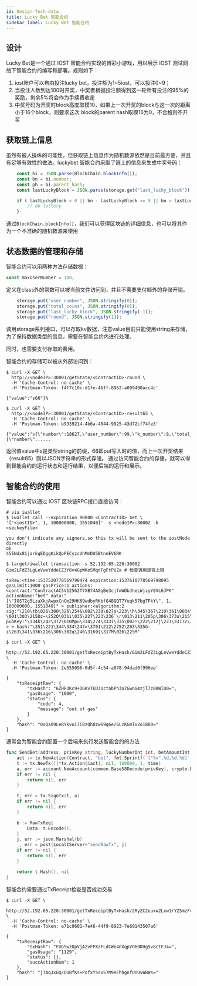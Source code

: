 ```yaml
---
id: Design-Tech-data
title: Lucky Bet 智能合约
sidebar_label: Lucky Bet 智能合约
---
```


## 设计

Lucky Bet是一个通过 IOST 智能合约实现的博彩小游戏，用以展示 IOST 测试网络下智能合约的编写和部署。规则如下：

1. iost账户可以自由投注lucky bet，投注额为1~5iost，可以投注0~9；
2. 当投注人数到达100时开奖，中奖者根据投注额得到这一轮所有投注的95%的奖励，剩余5%将会作为手续费收走
3. 中奖号码为开奖时block高度取模10，如果上一次开奖的block与这一次的距离小于16个block，则要求这次
block的parent hash取模16为0，不合格则不开奖

## 获取链上信息

虽然有被人操纵的可能性，但获取链上信息作为随机数源依然是目前最方便，并且有足够有效性的做法。luckybet
智能合约采取了链上的信息来生成中奖号码：

```javascript
	const bi = JSON.parse(BlockChain.blockInfo());
	const bn = bi.number;
	const ph = bi.parent_hash;
	const lastLuckyBlock = JSON.parse(storage.get("last_lucky_block"));

	if ( lastLuckyBlock < 0 || bn - lastLuckyBlock >= 9 || bn > lastLuckyBlock && ph[ph.length-1] % 16 === 0) {
		// do lottery
	}
```

通过`BlockChain.blockInfo()`，我们可以获得区块链的详细信息，也可以将其作为一个不准确的随机数源来使用

## 状态数据的管理和存储

智能合约可以用两种方法存储数据：

```javascript
const maxUserNumber = 100;
```

定义在class外的常数可以被当前文件访问到，并且不需要支付额外的存储开销。

```javascript
	storage.put("user_number", JSON.stringify(0));
	storage.put("total_coins", JSON.stringify(0));
	storage.put("last_lucky_block", JSON.stringify(-1));
	storage.put("round", JSON.stringify(1));
```

调用storage系列接口，可以存取kv数据，注意value目前只能使用string来存储，为了保持数据类型的信息，需要在智能合约内进行处理。

同时，也需要支付存取的费用。

智能合约的存储可以被从外部访问到：

```shell
$ curl -X GET \
  http://<nodeIP>:30001/getState/<ContractID>-round \
  -H 'Cache-Control: no-cache' \
  -H 'Postman-Token: f4f7c10c-d1fe-46ff-8962-a099490acc4c'
```
```
{"value":"s66"}%
```

```shell
$ curl -X GET \
  http://<nodeIP>:30001/getState/<ContractID>-result65 \
  -H 'Cache-Control: no-cache' \
  -H 'Postman-Token: b9339214-4b6a-4044-9925-43d72cf74fe3'
```
```
{"value":"s{\"number\":18627,\"user_number\":99,\"k_number\":8,\"total_coins\":{\"number\"......
```

返回值value中s是类型string的前缀，66即put写入时的值，而上一次开奖结果（result65）则以JSON字符串的形式存储。
通过访问智能合约的存储，就可以得到智能合约的运行状态和运行结果，以便后端的运行和展示。

## 智能合约的使用

智能合约可以通过 IOST 区块链RPC接口直接访问：

```shell
# via iwallet
$ iwallet call --expiration 90000 <ContractID> bet \
'["<iostID>", 1, 100000000, 1551040]' -s <nodeIP>:30002 -k <seckeyFile>
```

```
you don't indicate any signers,so this tx will be sent to the iostNode directly
ok
45ENdx81jarkgEDggKikQpPECyzcUhMmDU5BtnnEV6RK
```

```shell
$ target/iwallet transaction -s 52.192.65.220:30002 Gim2LFdZ3LgLeVweYddeCZ3Y8v4GpWKoSMqdFgFtPUZa # 检查调用是否上链
```

```
txRaw:<time:1537520778569798474 expiration:1537610778569798095 gasLimit:1000 gasPrice:1 actions:<contract:"ContractAC5V12562T7XB74A8gBe3cjfwWDbJheLWjzyY8VL6JPK" actionName:"bet" data:"[\"IOST2g5LzaXkjAwpxCnCm29HK69wdbyRKbfG4BQQT7Yuqk57bgTFkY\", 1, 100000000, 1551040]" > publisher:<algorithm:2 sig:"\210\tb\026\300\326\254&\002\230\027o\223\\h\345\367\210\361\0034\232\351+F1\274r6\332\226\242?\001\303\215Dz~\252Q\031i\035\227\223\236`\r\013\211\205p\306\373u\215\254\035a\222\336\327\r" pubKey:"\334k\242\372\010Mpu\334\274\333i\335\002!\222\212j\223\3317Z\360\362\3158\003\2056y}j" > > hash:"\351\221\344\334\247=\3701\212\2752\203\335G-i\263\341\336\216\306\302q\246\3169{\317M\026\225M"
```

```shell
$ curl -X GET \
  http://52.192.65.220:30001/getTxReceiptByTxHash/Gim2LFdZ3LgLeVweYddeCZ3Y8v4GpWKoSMqdFgFtPUZa \
  -H 'Cache-Control: no-cache' \
  -H 'Postman-Token: 2e555096-0d5f-4c54-a078-94dad0f996ee'
```
```
{
    "txReceiptRaw": {
        "txHash": "6ZHk3Kc9+DGKvTKD3UctabPh3o7GwnGmzjl7z00WlU0=",
        "gasUsage": "1000",
        "status": {
            "code": 4,
            "message": "out of gas"
        }
    },
    "hash": "0oQaO9LeRYkvoi7C8zQh0zw69q6e/6LcKGmTx2o1880="
}
```

通常会为智能合约配置一个后端来执行发送智能合约的方法

```go
func SendBet(address, privKey string, luckyNumberInt int, betAmountInt int64, nonce int, time int64) ([]byte, error) {
	act := tx.NewAction(Contract, "bet", fmt.Sprintf(`["%v",%d,%d,%d]`, address, luckyNumberInt, betAmountInt, nonce))
	t := tx.NewTx([]*tx.Action{&act}, nil, 100000, 1, time)
	a, err := account.NewAccount(common.Base58Decode(privKey), crypto.Ed25519)
	if err != nil {
		return nil, err
	}

	t, err = tx.SignTx(t, a)
	if err != nil {
		return nil, err
	}

	b := RawTxReq{
		Data: t.Encode(),
	}
	j, err := json.Marshal(b)
	_, err = post(LocalIServer+"sendRawTx", j)
	if err != nil {
		return nil, err
	}

	return t.Hash(), nil
}
```

智能合约需要通过TxReceipt检查是否成功交易

```shell
$ curl -X GET \
  http://52.192.65.220:30001/getTxReceiptByTxHash/2RyZC2uuxw2Lxw1rYZSmzF4q48MNvtjt2SgcYnCWyt6Z \
  -H 'Cache-Control: no-cache' \
  -H 'Postman-Token: e71c0601-7e46-44f9-8923-7e60143507a6'
```
```
{
    "txReceiptRaw": {
        "txHash": "FUGSwzDpVjA2vFPXzFLdCWn4nXqpVO60KHg9v8cTFJ4=",
        "gasUsage": "1129",
        "status": {},
        "succActionNum": 1
    },
    "hash": "jTAqJxGQ/OUBfKs+PofxY5sxS7M9HFhhgnfUnUvWBWs="
}
```
